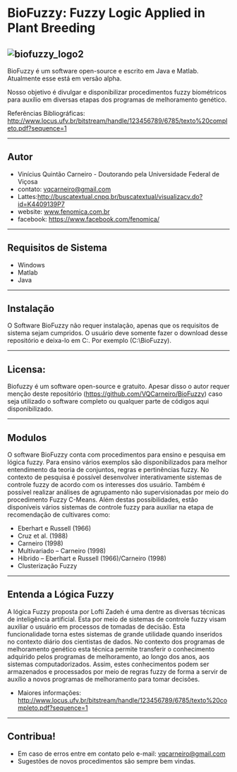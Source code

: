 ﻿# BioFuzzy: Fuzzy Logic Applied in Plant Breeding

![biofuzzy_logo2](https://user-images.githubusercontent.com/16979085/40248109-30a81f1e-5aa5-11e8-8e22-cdcf42ec8c6e.png)
---

BioFuzzy é um software open-source e escrito em Java e Matlab. Atualmente esse está em versão alpha.

Nosso objetivo é divulgar e disponibilizar procedimentos fuzzy biométricos para auxílio em diversas etapas dos programas de melhoramento genético. 

Referências Bibliográficas: http://www.locus.ufv.br/bitstream/handle/123456789/6785/texto%20completo.pdf?sequence=1

---
## Autor

- Vinícius Quintão Carneiro - Doutorando pela Universidade Federal de Viçosa 
- contato: vqcarneiro@gmail.com
- Lattes:http://buscatextual.cnpq.br/buscatextual/visualizacv.do?id=K4409139P7 
- website: www.fenomica.com.br
- facebook: https://www.facebook.com/fenomica/

---
## Requisitos de Sistema

- Windows
- Matlab
- Java

---
## Instalação

O Software BioFuzzy não requer instalação, apenas que os requisitos de sistema sejam cumpridos. O usuário deve somente fazer o download desse repositório e deixa-lo em C:. Por exemplo (C:\BioFuzzy).

---
## Licensa:

Biofuzzy é um software open-source e gratuito. Apesar disso o autor requer menção deste repositório (https://github.com/VQCarneiro/BioFuzzy) caso seja utilizado o software completo ou qualquer parte de códigos aqui disponibilizado.

---
## Modulos

O software BioFuzzy conta com procedimentos para ensino e pesquisa em lógica fuzzy. Para ensino vários exemplos são disponibilizados para melhor entendimento da teoria de conjuntos, regras e pertinências fuzzy. No contexto de pesquisa é possível desenvolver interativamente sistemas de controle fuzzy de acordo com os interesses dos usuário. Também é possível realizar análises de agrupamento não supervisionadas por meio do procedimento Fuzzy C-Means. Além destas possibilidades, estão disponíveis vários sistemas de controle fuzzy para auxiliar na etapa de recomendação de cultivares como:

- Eberhart e Russell (1966)
- Cruz et al. (1988)
- Carneiro (1998)	
- Multivariado – Carneiro (1998)
- Híbrido – Eberhart e Russell (1966)/Carneiro (1998)
- Clusterização Fuzzy

---

## Entenda a Lógica Fuzzy

A lógica Fuzzy proposta por Lofti Zadeh é uma dentre as diversas técnicas de inteligência artificial. Esta por meio de sistemas de controle fuzzy visam auxiliar o usuário em processos de tomadas de decisão. Esta funcionalidade torna estes sistemas de grande utilidade quando inseridos no contexto diário dos cientistas de dados. No contexto dos programas de melhoramento genético esta técnica permite transferir o conhecimento adquirido pelos programas de melhoramento, ao longo dos anos, aos sistemas computadorizados. Assim, estes conhecimentos podem ser armazenados e processados por meio de regras fuzzy de forma a servir de auxílio a novos programas de melhoramento para tomar decisões.

- Maiores informações: http://www.locus.ufv.br/bitstream/handle/123456789/6785/texto%20completo.pdf?sequence=1

---

## Contribua!

- Em caso de erros entre em contato pelo e-mail: vqcarneiro@gmail.com
- Sugestões de novos procedimentos são sempre bem vindas.
